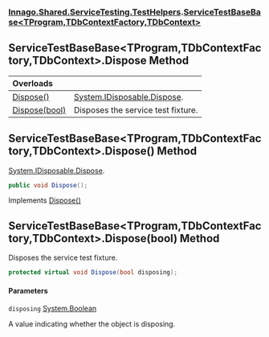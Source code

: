 ### [Innago\.Shared\.ServiceTesting\.TestHelpers](../index.md 'Innago\.Shared\.ServiceTesting\.TestHelpers').[ServiceTestBaseBase&lt;TProgram,TDbContextFactory,TDbContext&gt;](index.md 'Innago\.Shared\.ServiceTesting\.TestHelpers\.ServiceTestBaseBase\<TProgram,TDbContextFactory,TDbContext\>')

## ServiceTestBaseBase\<TProgram,TDbContextFactory,TDbContext\>\.Dispose Method

| Overloads | |
| :--- | :--- |
| [Dispose\(\)](Dispose.md#Innago.Shared.ServiceTesting.TestHelpers.ServiceTestBaseBase_TProgram,TDbContextFactory,TDbContext_.Dispose() 'Innago\.Shared\.ServiceTesting\.TestHelpers\.ServiceTestBaseBase\<TProgram,TDbContextFactory,TDbContext\>\.Dispose\(\)') | [System\.IDisposable\.Dispose](https://learn.microsoft.com/en-us/dotnet/api/system.idisposable.dispose 'System\.IDisposable\.Dispose')\. |
| [Dispose\(bool\)](Dispose.md#Innago.Shared.ServiceTesting.TestHelpers.ServiceTestBaseBase_TProgram,TDbContextFactory,TDbContext_.Dispose(bool) 'Innago\.Shared\.ServiceTesting\.TestHelpers\.ServiceTestBaseBase\<TProgram,TDbContextFactory,TDbContext\>\.Dispose\(bool\)') | Disposes the service test fixture\. |

<a name='Innago.Shared.ServiceTesting.TestHelpers.ServiceTestBaseBase_TProgram,TDbContextFactory,TDbContext_.Dispose()'></a>

## ServiceTestBaseBase\<TProgram,TDbContextFactory,TDbContext\>\.Dispose\(\) Method

[System\.IDisposable\.Dispose](https://learn.microsoft.com/en-us/dotnet/api/system.idisposable.dispose 'System\.IDisposable\.Dispose')\.

```csharp
public void Dispose();
```

Implements [Dispose\(\)](https://learn.microsoft.com/en-us/dotnet/api/system.idisposable.dispose 'System\.IDisposable\.Dispose')

<a name='Innago.Shared.ServiceTesting.TestHelpers.ServiceTestBaseBase_TProgram,TDbContextFactory,TDbContext_.Dispose(bool)'></a>

## ServiceTestBaseBase\<TProgram,TDbContextFactory,TDbContext\>\.Dispose\(bool\) Method

Disposes the service test fixture\.

```csharp
protected virtual void Dispose(bool disposing);
```
#### Parameters

<a name='Innago.Shared.ServiceTesting.TestHelpers.ServiceTestBaseBase_TProgram,TDbContextFactory,TDbContext_.Dispose(bool).disposing'></a>

`disposing` [System\.Boolean](https://learn.microsoft.com/en-us/dotnet/api/system.boolean 'System\.Boolean')

A value indicating whether the object is disposing\.